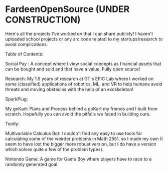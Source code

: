 # FardeenOpenSource (UNDER CONSTRUCTION)
Here's all the projects I've worked on that I can share publicly! I haven't uploaded school projects or any src code related to my startups/research to avoid complications.

Table of Contents:

Social Pay : A concept where I view social concepts as financial assets that can be bought and sold and that have a value. Fully open source!

Research: My 1.5 years of research at GT's EPIC Lab where I worked on some (classified) applications of robotics, ML, and VR
          to help humans avoid threats and moving obstacles with the help of an exoskeleton! 

SparkPlug: 

My goKart: Plans and Process behind a goKart my friends and I built from scratch. Hopefully you can avoid the pitfalls we faced in building ours.

Tootly: 

Multivariable Calculus Bot: I couldn't find any easy to use tools for calculating some of the weirder problems in Math 2551, so I made my own
                            (I seem to have lost the bigger more robust version, but I do have a version which solves quite a few of the problem types).

Nintendo Game: A game for Game Boy where players have to race to a randomly generated goal.


